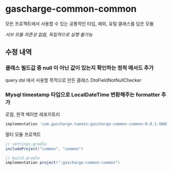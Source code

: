 # gascharge-common-common

모든 프로젝트에서 사용할 수 있는 공통적인 타입, 예외, 유틸 클래스를 담은 모듈

*서브 모듈 의존성 없음, 독립적으로 실행 불가능*

## 수정 내역
### 클래스 필드값 중 null 이 아닌 값이 있는지 확인하는 정적 메서드 추가
query dsl 에서 사용할 목적으로 만든 클래스 DtoFieldNotNullChecker

### Mysql timestamp 타입으로 LocalDateTime 변환해주는 formatter 추가

로컬, 원격 메이븐 레포지토리
```groovy
implementation 'com.gascharge.taemin:gascharge-common-common:0.0.1-SNAPSHOT'
```

멀티 모듈 프로젝트
```groovy
// settings.gradle
includeProject("common", "common")
```
```groovy
// build.gradle
implementation project(":gascharge-common-common")
```